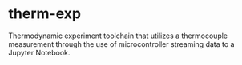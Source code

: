 # therm-exp
Thermodynamic experiment toolchain that utilizes a thermocouple measurement through the use of microcontroller streaming data to a Jupyter Notebook. 

